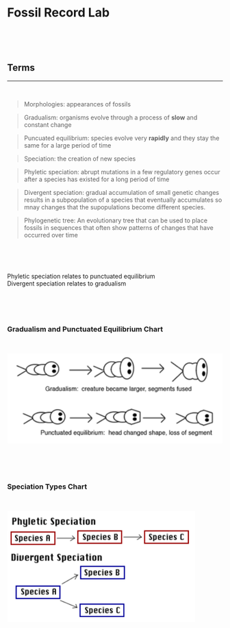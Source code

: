# Fossil Record Lab


<br>
<br>
<br>


## Terms
<hr>
<br>

>Morphologies: appearances of fossils  

>Gradualism: organisms evolve through a process of **slow** and constant change

>Puncuated equilibrium: species evolve very **rapidly** and they stay the same for a large period of time

>Speciation: the creation of new species

>Phyletic speciation: abrupt mutations in a few regulatory genes occur after a species has existed for a long period of time

>Divergent speciation: gradual accumulation of small genetic changes results in a subpopulation of a species that eventually accumulates so mnay changes that the supopulations become different species.

>Phylogenetic tree: An evolutionary tree that can be used to place fossils in sequences that often show patterns of changes that have occurred over time

<br>
<br>
<br>

Phyletic speciation relates to punctuated equilibrium  
Divergent speciation relates to gradualism

<br>
<br>
<br>

### Gradualism and Punctuated Equilibrium Chart
<br>

![Gradualism and Punctuated Equilibrium Chart](Fossil_Diagram_1.png "Gradualism and Punctuated Equilibrium Chart")


<br>
<br>
<br>

### Speciation Types Chart
<br>

![Speciation Types Chart](Fossil_Diagram_2.png "Speciation Types Chart")



